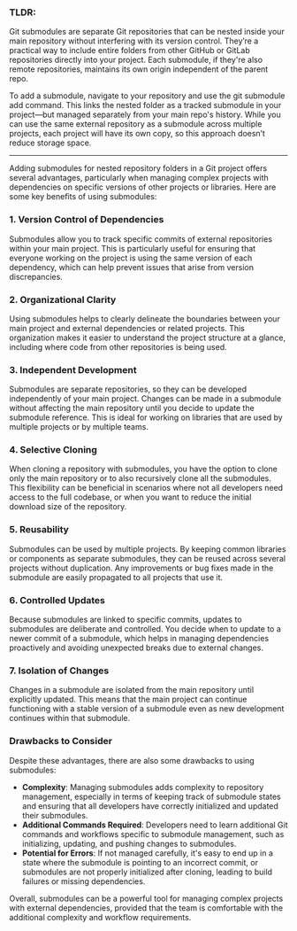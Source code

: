 ### TLDR:
Git submodules are separate Git repositories that can be nested inside your main repository without interfering with its version control. They’re a practical way to include entire folders from other GitHub or GitLab repositories directly into your project. Each submodule, if they're also remote repositories, maintains its own origin independent of the parent repo.

To add a submodule, navigate to your repository and use the git submodule add command. This links the nested folder as a tracked submodule in your project—but managed separately from your main repo's history. While you can use the same external repository as a submodule across multiple projects, each project will have its own copy, so this approach doesn’t reduce storage space.

---

Adding submodules for nested repository folders in a Git project offers several advantages, particularly when managing complex projects with dependencies on specific versions of other projects or libraries. Here are some key benefits of using submodules:

### 1. **Version Control of Dependencies**

Submodules allow you to track specific commits of external repositories within your main project. This is particularly useful for ensuring that everyone working on the project is using the same version of each dependency, which can help prevent issues that arise from version discrepancies.

### 2. **Organizational Clarity**

Using submodules helps to clearly delineate the boundaries between your main project and external dependencies or related projects. This organization makes it easier to understand the project structure at a glance, including where code from other repositories is being used.

### 3. **Independent Development**

Submodules are separate repositories, so they can be developed independently of your main project. Changes can be made in a submodule without affecting the main repository until you decide to update the submodule reference. This is ideal for working on libraries that are used by multiple projects or by multiple teams.

### 4. **Selective Cloning**

When cloning a repository with submodules, you have the option to clone only the main repository or to also recursively clone all the submodules. This flexibility can be beneficial in scenarios where not all developers need access to the full codebase, or when you want to reduce the initial download size of the repository.

### 5. **Reusability**

Submodules can be used by multiple projects. By keeping common libraries or components as separate submodules, they can be reused across several projects without duplication. Any improvements or bug fixes made in the submodule are easily propagated to all projects that use it.

### 6. **Controlled Updates**

Because submodules are linked to specific commits, updates to submodules are deliberate and controlled. You decide when to update to a newer commit of a submodule, which helps in managing dependencies proactively and avoiding unexpected breaks due to external changes.

### 7. **Isolation of Changes**

Changes in a submodule are isolated from the main repository until explicitly updated. This means that the main project can continue functioning with a stable version of a submodule even as new development continues within that submodule.

### Drawbacks to Consider

Despite these advantages, there are also some drawbacks to using submodules:

- **Complexity**: Managing submodules adds complexity to repository management, especially in terms of keeping track of submodule states and ensuring that all developers have correctly initialized and updated their submodules.
- **Additional Commands Required**: Developers need to learn additional Git commands and workflows specific to submodule management, such as initializing, updating, and pushing changes to submodules.
- **Potential for Errors**: If not managed carefully, it's easy to end up in a state where the submodule is pointing to an incorrect commit, or submodules are not properly initialized after cloning, leading to build failures or missing dependencies.

Overall, submodules can be a powerful tool for managing complex projects with external dependencies, provided that the team is comfortable with the additional complexity and workflow requirements.